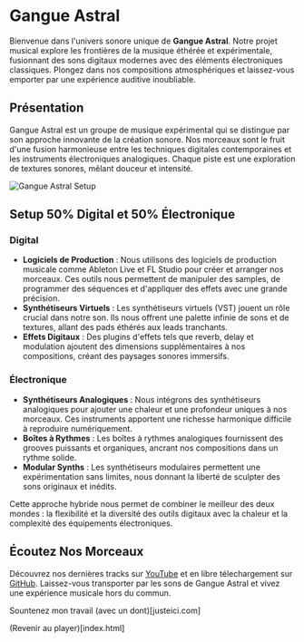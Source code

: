 # Gangue Astral

Bienvenue dans l'univers sonore unique de **Gangue Astral**. Notre projet musical explore les frontières de la musique éthérée et expérimentale, fusionnant des sons digitaux modernes avec des éléments électroniques classiques. Plongez dans nos compositions atmosphériques et laissez-vous emporter par une expérience auditive inoubliable.

## Présentation

Gangue Astral est un groupe de musique expérimental qui se distingue par son approche innovante de la création sonore. Nos morceaux sont le fruit d'une fusion harmonieuse entre les techniques digitales contemporaines et les instruments électroniques analogiques. Chaque piste est une exploration de textures sonores, mêlant douceur et intensité.

![Gangue Astral Setup](https://example.com/path-to-image.jpg)

## Setup 50% Digital et 50% Électronique

### Digital

- **Logiciels de Production** : Nous utilisons des logiciels de production musicale comme Ableton Live et FL Studio pour créer et arranger nos morceaux. Ces outils nous permettent de manipuler des samples, de programmer des séquences et d'appliquer des effets avec une grande précision.
- **Synthétiseurs Virtuels** : Les synthétiseurs virtuels (VST) jouent un rôle crucial dans notre son. Ils nous offrent une palette infinie de sons et de textures, allant des pads éthérés aux leads tranchants.
- **Effets Digitaux** : Des plugins d'effets tels que reverb, delay et modulation ajoutent des dimensions supplémentaires à nos compositions, créant des paysages sonores immersifs.

### Électronique

- **Synthétiseurs Analogiques** : Nous intégrons des synthétiseurs analogiques pour ajouter une chaleur et une profondeur uniques à nos morceaux. Ces instruments apportent une richesse harmonique difficile à reproduire numériquement.
- **Boîtes à Rythmes** : Les boîtes à rythmes analogiques fournissent des grooves puissants et organiques, ancrant nos compositions dans un rythme solide.
- **Modular Synths** : Les synthétiseurs modulaires permettent une expérimentation sans limites, nous donnant la liberté de sculpter des sons originaux et inédits.

Cette approche hybride nous permet de combiner le meilleur des deux mondes : la flexibilité et la diversité des outils digitaux avec la chaleur et la complexité des équipements électroniques.

## Écoutez Nos Morceaux

Découvrez nos dernières tracks sur [YouTube](https://www.youtube.com/@gangueastral1024) et en libre télechargement sur [GitHub](https://github.com/berru-g/gangue-astral-free-player). Laissez-vous transporter par les sons de Gangue Astral et vivez une expérience musicale hors du commun.

Sountenez mon travail (avec un dont)[justeici.com]

(Revenir au player)[index.html]